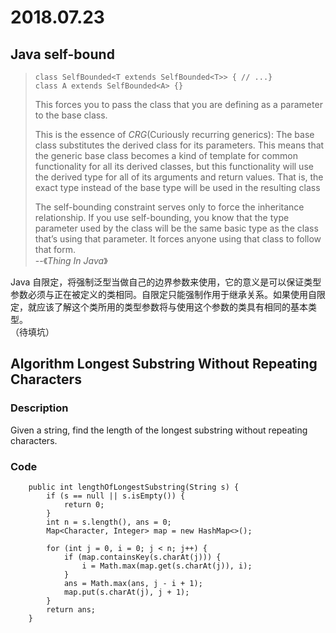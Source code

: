 # 2018.07.23

## Java self-bound

>`class SelfBounded<T extends SelfBounded<T>> { // ...}`  
>`class A extends SelfBounded<A> {}`  
>
>This forces you to pass the class that you are defining as a parameter to the base class.  
>
>This is the essence of *CRG*(Curiously recurring generics): The
base class substitutes the derived class for its parameters. This means that the generic base
class becomes a kind of template for common functionality for all its derived classes, but this
functionality will use the derived type for all of its arguments and return values. That is, the
exact type instead of the base type will be used in the resulting class
>
>The self-bounding constraint serves only to force the inheritance relationship. If
you use self-bounding, you know that the type parameter used by the class will be the same
basic type as the class that’s using that parameter. It forces anyone using that class to follow
that form.  
>--《*Thing In Java*》  

Java 自限定，将强制泛型当做自己的边界参数来使用，它的意义是可以保证类型参数必须与正在被定义的类相同。自限定只能强制作用于继承关系。如果使用自限定，就应该了解这个类所用的类型参数将与使用这个参数的类具有相同的基本类型。  
（待填坑） 

## Algorithm Longest Substring Without Repeating Characters

### Description

Given a string, find the length of the longest substring without repeating characters.

### Code  
```
    public int lengthOfLongestSubstring(String s) {
        if (s == null || s.isEmpty()) {
            return 0;
        }
        int n = s.length(), ans = 0;
        Map<Character, Integer> map = new HashMap<>(); 

        for (int j = 0, i = 0; j < n; j++) {
            if (map.containsKey(s.charAt(j))) {
                i = Math.max(map.get(s.charAt(j)), i);
            }
            ans = Math.max(ans, j - i + 1);
            map.put(s.charAt(j), j + 1);
        }
        return ans;
    }
```